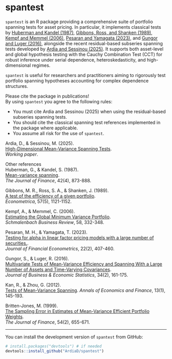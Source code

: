 # spantest

`spantest` is an R package providing a comprehensive suite of portfolio spanning tests for asset pricing. In particular, it implements classical tests by [Huberman and Kandel (1987)](https://doi.org/10.1111/j.1540-6261.1987.tb03917.x), [Gibbons, Ross, and Shanken (1989)](https://doi.org/10.2307/1913625), [Kempf and Memmel (2006)](https://doi.org/10.1007/BF03396737), [Pesaran and Yamagata (2023)](https://doi.org/10.1093/jjfinec/nbad002), and [Gungor and Luger (2016)](https://doi.org/10.1080/07350015.2015.1019510), alongside the recent residual-based subseries spanning tests developed by [Ardia and Sessinou (2025)](https://arxiv.org/pdf/2403.17127). It supports both asset-level and global hypothesis testing with the Cauchy Combination Test (CCT) for robust inference under serial dependence, heteroskedasticity, and high-dimensional regimes.

`spantest` is useful for researchers and practitioners aiming to rigorously test portfolio spanning hypotheses accounting for complex dependence structures.

Please cite the package in publications!\
By using `spantest` you agree to the following rules:

-   You must cite Ardia and Sessinou (2025) when using the residual-based subseries spanning tests.
-   You should cite the classical spanning test references implemented in the package where applicable.
-   You assume all risk for the use of `spantest`.

Ardia, D., & Sessinou, M. (2025).  
[High-Dimensional Mean-Variance Spanning Tests](https://arxiv.org/pdf/2403.17127).  
*Working paper*.

Other references\
Huberman, G., & Kandel, S. (1987).  
[Mean-variance spanning](https://doi.org/10.1111/j.1540-6261.1987.tb03917.x).  
*The Journal of Finance*, 42(4), 873-888.

Gibbons, M. R., Ross, S. A., & Shanken, J. (1989).  
[A test of the efficiency of a given portfolio](https://doi.org/10.2307/1913625).  
*Econometrica*, 57(5), 1121-1152.

Kempf, A., & Memmel, C. (2006).  
[Estimating the Global Minimum Variance Portfolio](https://doi.org/10.1007/BF03396737).  
*Schmalenbach Business Review*, 58, 332-348.

Pesaran, M. H., & Yamagata, T. (2023).  
[Testing for alpha in linear factor pricing models with a large number of securities.](https://doi.org/10.1093/jjfinec/nbad002).  
*Journal of Financial Econometrics*, 22(2), 407-460.

Gungor, S., & Luger, R. (2016).  
[Multivariate Tests of Mean-Variance Efficiency and Spanning With a Large Number of Assets and Time-Varying Covariances](https://doi.org/10.1080/07350015.2015.1019510).  
*Journal of Business & Economic Statistics*, 34(2), 161-175.

Kan, R., & Zhou, G. (2012).  
[Tests of Mean-Variance Spanning](https://www-2.rotman.utoronto.ca/~kan/papers/span_AEF.pdf). 
*Annals of Economics and Finance*, 13(1), 145-193.

Britten-Jones, M. (1999).  
[The Sampling Error in Estimates of Mean-Variance Efficient Portfolio Weights](https://www.jstor.org/stable/2697722).  
*The Journal of Finance*, 54(2), 655-671.

------------------------------------------------------------------------

You can install the development version of `spantest` from GitHub:

``` r
# install.packages("devtools") # if needed
devtools::install_github("ArdiaD/spantest")
```
